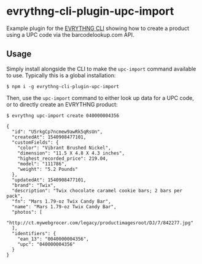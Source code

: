 # evrythng-cli-plugin-upc-import

Example plugin for the [EVRYTHNG CLI](https://github.com/evrythng/evrythng-cli) 
showing how to create a product using a UPC code via the barcodelookup.com API.


## Usage

Simply install alongside the CLI to make the `upc-import` command available to 
use. Typically this is a global installation:

```
$ npm i -g evrythng-cli-plugin-upc-import
```

Then, use the `upc-import` command to either look up data for a UPC code, or 
to directly create an EVRYTHNG product:

```
$ evrythng upc-import create 040000004356
```
```
{
  "id": "U5rkgCp7ncmew9awRk5qRsUn",
  "createdAt": 1540908477101,
  "customFields": {
    "color": "Vibrant Brushed Nickel",
    "dimension": "11.5 X 4.8 X 4.3 inches",
    "highest_recorded_price": 219.04,
    "model": "111786",
    "weight": "5.2 Pounds"
  },
  "updatedAt": 1540908477101,
  "brand": "Twix",
  "description": "Twix chocolate caramel cookie bars; 2 bars per pack",
  "fn": "Mars 1.79-oz Twix Candy Bar",
  "name": "Mars 1.79-oz Twix Candy Bar",
  "photos": [
    "http://ct.mywebgrocer.com/legacy/productimagesroot/DJ/7/842277.jpg"
  ],
  "identifiers": {
    "ean_13": "0040000004356",
    "upc": "040000004356"
  }
}
```
